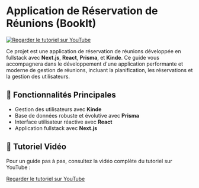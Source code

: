 # Application de Réservation de Réunions (BookIt)


[![Regarder le tutoriel sur YouTube](https://img.youtube.com/vi/_ICz8Tj3fzU/0.jpg)](https://youtu.be/_ICz8Tj3fzU)


Ce projet est une application de réservation de réunions développée en fullstack avec **Next.js**, **React**, **Prisma**, et **Kinde**. Ce guide vous accompagnera dans le développement d'une application performante et moderne de gestion de réunions, incluant la planification, les réservations et la gestion des utilisateurs.

## 🚀 Fonctionnalités Principales

- Gestion des utilisateurs avec **Kinde**
- Base de données robuste et évolutive avec **Prisma**
- Interface utilisateur réactive avec **React**
- Application fullstack avec **Next.js**

## 🎥 Tutoriel Vidéo

Pour un guide pas à pas, consultez la vidéo complète du tutoriel sur YouTube :

[Regarder le tutoriel sur YouTube](https://www.youtube.com/ton-lien-video)

